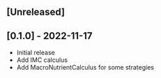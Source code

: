 ## [Unreleased]

## [0.1.0] - 2022-11-17

- Initial release
- Add IMC calculus
- Add MacroNutrientCalculus for some strategies
